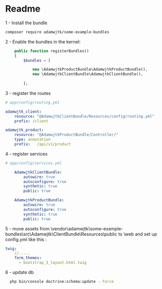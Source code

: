 Readme
=====
1 - Install the bundle
``` bash
composer require adamwjtk/some-example-bundles
```
2 - Enable the bundles in the kernel:

``` php
    public function registerBundles()
    {
        $bundles = [

            new \AdamwjtkProductBundle\AdamwjtkProductBundle(),
            new \AdamwjtkClientBundle\AdamwjtkClientBundle(),
            
        ];
```

3 - register the routes

```yaml
# app/config/routing.yml

adamwjtk_client:
    resource: "@AdamwjtkClientBundle/Resources/config/routing.yml"
    prefix: /client

adamwjtk_product:
    resource: "@AdamwjtkProductBundle/Controller/"
    type: annotation
    prefix:   /api/v1/product
```

4 - register services

``` yaml
# app/config/services.yml

    AdamwjtkClientBundle:
        autowire: true
        autoconfigure: true
        synthetic: true
        public: true

    AdamwjtkProductBundle:
        autowire: true
        autoconfigure: true
        synthetic: true
        public: true
```

5 - move assets from \vendor\adamwjtk\some-example-bundles\src\Adamwjtk\ClientBundle\Resources\public to \web and set up
config.yml like this :
``` yaml
twig:
    //.....
    form_themes:
      - bootstrap_3_layout.html.twig
```

6 - update db
``` bash
  php bin/console doctrine:schema:update --force
```
